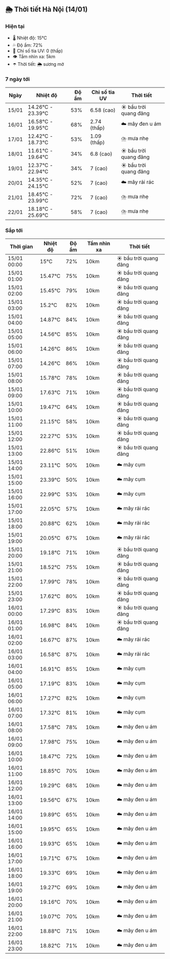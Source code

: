 ## 🌦️ Thời tiết Hà Nội (14/01)

### Hiện tại

- 🌡️ Nhiệt độ: 15℃
- 💦 Độ ẩm: 72%
- 🌟 Chỉ số tia UV: 0 (thấp)
- 👁️ Tầm nhìn xa: 5km
- ☂️ Thời tiết: 🌦️ sương mờ

### 7 ngày tới

| Ngày | Nhiệt độ | Độ ẩm | Chỉ số tia UV | Thời tiết |
| --- | --- | --- | --- | --- |
| 15/01 | 14.26℃ - 23.39℃ | 53% | 6.58 (cao) | ☀️ bầu trời quang đãng |
| 16/01 | 16.58℃ - 19.95℃ | 68% | 2.74 (thấp) | ☁️ mây đen u ám |
| 17/01 | 12.42℃ - 18.73℃ | 53% | 1.09 (thấp) | ⛈️ mưa nhẹ |
| 18/01 | 11.61℃ - 19.64℃ | 34% | 6.8 (cao) | ☀️ bầu trời quang đãng |
| 19/01 | 12.37℃ - 22.94℃ | 34% | 7 (cao) | ☀️ bầu trời quang đãng |
| 20/01 | 14.35℃ - 24.15℃ | 52% | 7 (cao) | ☁️ mây rải rác |
| 21/01 | 18.45℃ - 23.99℃ | 72% | 7 (cao) | ⛈️ mưa nhẹ |
| 22/01 | 18.18℃ - 25.69℃ | 58% | 7 (cao) | ⛈️ mưa nhẹ |

### Sắp tới

| Thời gian | Nhiệt độ | Độ ẩm | Tầm nhìn xa | Thời tiết |
| --- | --- | --- | --- | --- |
| 15/01 00:00 | 15℃ | 72% | 10km | ☀️ bầu trời quang đãng |
| 15/01 01:00 | 15.47℃ | 75% | 10km | ☀️ bầu trời quang đãng |
| 15/01 02:00 | 15.45℃ | 79% | 10km | ☀️ bầu trời quang đãng |
| 15/01 03:00 | 15.2℃ | 82% | 10km | ☀️ bầu trời quang đãng |
| 15/01 04:00 | 14.87℃ | 84% | 10km | ☀️ bầu trời quang đãng |
| 15/01 05:00 | 14.56℃ | 85% | 10km | ☀️ bầu trời quang đãng |
| 15/01 06:00 | 14.26℃ | 86% | 10km | ☀️ bầu trời quang đãng |
| 15/01 07:00 | 14.26℃ | 86% | 10km | ☀️ bầu trời quang đãng |
| 15/01 08:00 | 15.78℃ | 78% | 10km | ☀️ bầu trời quang đãng |
| 15/01 09:00 | 17.63℃ | 71% | 10km | ☀️ bầu trời quang đãng |
| 15/01 10:00 | 19.47℃ | 64% | 10km | ☀️ bầu trời quang đãng |
| 15/01 11:00 | 21.15℃ | 58% | 10km | ☀️ bầu trời quang đãng |
| 15/01 12:00 | 22.27℃ | 53% | 10km | ☀️ bầu trời quang đãng |
| 15/01 13:00 | 22.86℃ | 51% | 10km | ☀️ bầu trời quang đãng |
| 15/01 14:00 | 23.11℃ | 50% | 10km | ☁️ mây cụm |
| 15/01 15:00 | 23.39℃ | 50% | 10km | ☁️ mây cụm |
| 15/01 16:00 | 22.99℃ | 53% | 10km | ☁️ mây cụm |
| 15/01 17:00 | 22.05℃ | 57% | 10km | ☁️ mây rải rác |
| 15/01 18:00 | 20.88℃ | 62% | 10km | ☁️ mây rải rác |
| 15/01 19:00 | 20.05℃ | 67% | 10km | ☁️ mây rải rác |
| 15/01 20:00 | 19.18℃ | 71% | 10km | ☀️ bầu trời quang đãng |
| 15/01 21:00 | 18.52℃ | 75% | 10km | ☀️ bầu trời quang đãng |
| 15/01 22:00 | 17.99℃ | 78% | 10km | ☀️ bầu trời quang đãng |
| 15/01 23:00 | 17.62℃ | 80% | 10km | ☀️ bầu trời quang đãng |
| 16/01 00:00 | 17.29℃ | 83% | 10km | ☀️ bầu trời quang đãng |
| 16/01 01:00 | 16.98℃ | 84% | 10km | ☀️ bầu trời quang đãng |
| 16/01 02:00 | 16.67℃ | 87% | 10km | ☁️ mây rải rác |
| 16/01 03:00 | 16.58℃ | 87% | 10km | ☁️ mây rải rác |
| 16/01 04:00 | 16.91℃ | 85% | 10km | ☁️ mây cụm |
| 16/01 05:00 | 17.19℃ | 83% | 10km | ☁️ mây cụm |
| 16/01 06:00 | 17.27℃ | 82% | 10km | ☁️ mây cụm |
| 16/01 07:00 | 17.32℃ | 81% | 10km | ☁️ mây cụm |
| 16/01 08:00 | 17.58℃ | 78% | 10km | ☁️ mây đen u ám |
| 16/01 09:00 | 17.98℃ | 75% | 10km | ☁️ mây đen u ám |
| 16/01 10:00 | 18.47℃ | 72% | 10km | ☁️ mây đen u ám |
| 16/01 11:00 | 18.85℃ | 70% | 10km | ☁️ mây đen u ám |
| 16/01 12:00 | 19.29℃ | 68% | 10km | ☁️ mây đen u ám |
| 16/01 13:00 | 19.56℃ | 67% | 10km | ☁️ mây đen u ám |
| 16/01 14:00 | 19.89℃ | 65% | 10km | ☁️ mây đen u ám |
| 16/01 15:00 | 19.95℃ | 65% | 10km | ☁️ mây đen u ám |
| 16/01 16:00 | 19.93℃ | 65% | 10km | ☁️ mây đen u ám |
| 16/01 17:00 | 19.71℃ | 67% | 10km | ☁️ mây đen u ám |
| 16/01 18:00 | 19.33℃ | 69% | 10km | ☁️ mây đen u ám |
| 16/01 19:00 | 19.27℃ | 69% | 10km | ☁️ mây đen u ám |
| 16/01 20:00 | 19.16℃ | 70% | 10km | ☁️ mây đen u ám |
| 16/01 21:00 | 19.07℃ | 70% | 10km | ☁️ mây đen u ám |
| 16/01 22:00 | 18.88℃ | 71% | 10km | ☁️ mây đen u ám |
| 16/01 23:00 | 18.82℃ | 71% | 10km | ☁️ mây đen u ám |
